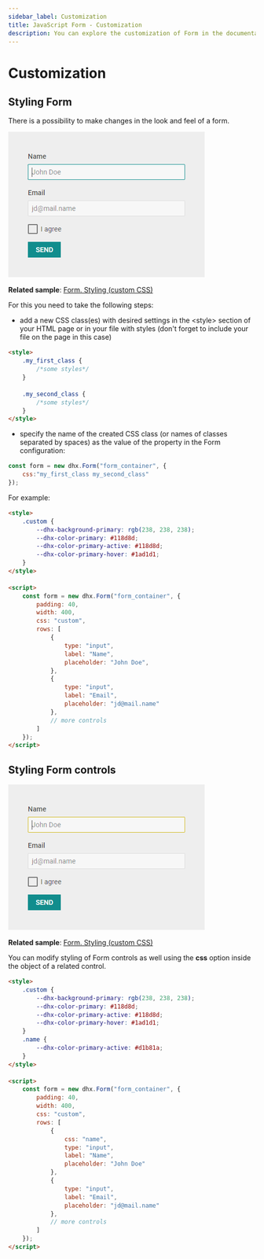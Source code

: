 ```yaml
---
sidebar_label: Customization
title: JavaScript Form - Customization 
description: You can explore the customization of Form in the documentation of the DHTMLX JavaScript UI library. Browse developer guides and API reference, try out code examples and live demos, and download a free 30-day evaluation version of DHTMLX Suite.
---
```


# Customization

## Styling Form

There is a possibility to make changes in the look and feel of a form. 

![Custom style](../assets/form/custom_style.png)

**Related sample**: [Form. Styling (custom CSS)](https://snippet.dhtmlx.com/wnscgb50)

For this you need to take the following steps:

- add a new CSS class(es) with desired settings in the &lt;style&gt; section of your HTML page or in your file with styles (don't forget to include your file on the page in this case)

~~~html
<style>
	.my_first_class {
		/*some styles*/
	}
    
    .my_second_class {
		/*some styles*/
	}
</style>
~~~

- specify the name of the created CSS class (or names of classes separated by spaces) as the value of the [](form/api/form_css_config.md) property in the Form configuration:

~~~js
const form = new dhx.Form("form_container", {
    css:"my_first_class my_second_class"
});
~~~

For example:

~~~html
<style>
    .custom {
        --dhx-background-primary: rgb(238, 238, 238);
        --dhx-color-primary: #118d8d;
        --dhx-color-primary-active: #118d8d;
	    --dhx-color-primary-hover: #1ad1d1;
    }
</style>

<script>
	const form = new dhx.Form("form_container", {
    	padding: 40,
    	width: 400,
    	css: "custom",
    	rows: [
        	{
            	type: "input",
            	label: "Name",
            	placeholder: "John Doe",
        	},
        	{
            	type: "input",
            	label: "Email",
            	placeholder: "jd@mail.name"
        	},
        	// more controls
    	]
	});
</script>
~~~

## Styling Form controls

![Styling Form and its controls](../assets/form/custom_styles.png)

**Related sample**: [Form. Styling (custom CSS)](https://snippet.dhtmlx.com/wnscgb50)

You can modify styling of Form controls as well using the **css** option inside the object of a related control.

~~~html
<style>
	.custom {
        --dhx-background-primary: rgb(238, 238, 238);
        --dhx-color-primary: #118d8d;
        --dhx-color-primary-active: #118d8d;
	    --dhx-color-primary-hover: #1ad1d1;
    }
	.name {
        --dhx-color-primary-active: #d1b81a;
    }
</style>

<script>
	const form = new dhx.Form("form_container", {
		padding: 40,
    	width: 400,
		css: "custom",
		rows: [
			{	
				css: "name",
				type: "input",
				label: "Name",
				placeholder: "John Doe"
			},
			{
				type: "input",
				label: "Email",
				placeholder: "jd@mail.name"
			},
			// more controls
		]
	});
</script>
~~~
